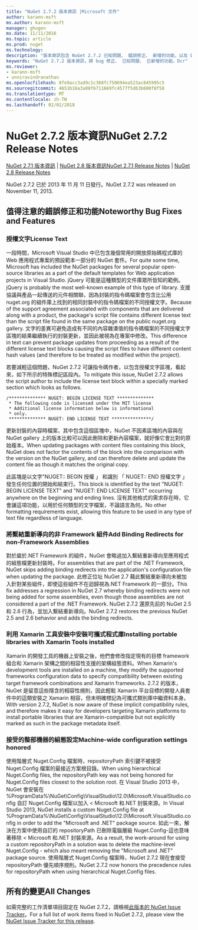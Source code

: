 ```yaml
---
title: "NuGet 2.7.2 版本資訊 |Microsoft 文件"
author: karann-msft
ms.author: karann-msft
manager: ghogen
ms.date: 11/11/2016
ms.topic: article
ms.prod: nuget
ms.technology: 
description: "版本資訊包含 NuGet 2.7.2 已知問題、 錯誤修正、 新增的功能，以及 Dcr。"
keywords: "NuGet 2.7.2 版本資訊，將 bug 修正、 已知問題、 已新增的功能，Dcr"
ms.reviewer:
- karann-msft
- unniravindranathan
ms.openlocfilehash: 8fe9acc3ad9c1c368fc750694ea523ac845995c5
ms.sourcegitcommit: 4651b16a3a08f6711669fc4577f5d63b600f8f58
ms.translationtype: MT
ms.contentlocale: zh-TW
ms.lasthandoff: 02/02/2018
---
```

# <a name="nuget-272-release-notes"></a><span data-ttu-id="e58ce-104">NuGet 2.7.2 版本資訊</span><span class="sxs-lookup"><span data-stu-id="e58ce-104">NuGet 2.7.2 Release Notes</span></span>

<span data-ttu-id="e58ce-105">[NuGet 2.7.1 版本資訊](../release-notes/nuget-2.7.1.md) | [NuGet 2.8 版本資訊](../release-notes/nuget-2.8.md)</span><span class="sxs-lookup"><span data-stu-id="e58ce-105">[NuGet 2.7.1 Release Notes](../release-notes/nuget-2.7.1.md) | [NuGet 2.8 Release Notes](../release-notes/nuget-2.8.md)</span></span>

<span data-ttu-id="e58ce-106">NuGet 2.7.2 已於 2013 年 11 月 11 日發行。</span><span class="sxs-lookup"><span data-stu-id="e58ce-106">NuGet 2.7.2 was released on November 11, 2013.</span></span>

## <a name="noteworthy-bug-fixes-and-features"></a><span data-ttu-id="e58ce-107">值得注意的錯誤修正和功能</span><span class="sxs-lookup"><span data-stu-id="e58ce-107">Noteworthy Bug Fixes and Features</span></span>

### <a name="license-text"></a><span data-ttu-id="e58ce-108">授權文字</span><span class="sxs-lookup"><span data-stu-id="e58ce-108">License Text</span></span>
<span data-ttu-id="e58ce-109">一段時間，Microsoft Visual Studio 中已包含幾個常用的開放原始碼程式庫的 Web 應用程式專案的預設範本一部分的 NuGet 套件。</span><span class="sxs-lookup"><span data-stu-id="e58ce-109">For quite some time, Microsoft has included the NuGet packages for several popular open-source libraries as a part of the default templates for Web application projects in Visual Studio.</span></span> <span data-ttu-id="e58ce-110">jQuery 可能是這種類型的文件庫眾所皆知的範例。</span><span class="sxs-lookup"><span data-stu-id="e58ce-110">jQuery is probably the most well-known example of this type of library.</span></span> <span data-ttu-id="e58ce-111">支援協議與產品一起傳送的元件相關聯，因為封裝的指令碼檔案會包含比公用 nuget.org 的組件庫上找到的相同封裝中的指令碼檔案的不同授權文字。</span><span class="sxs-lookup"><span data-stu-id="e58ce-111">Because of the support agreement associated with components that are delivered along with a product, the package's script file contains different license text than the script file found in the same package on the public nuget.org gallery.</span></span> <span data-ttu-id="e58ce-112">文字的差異可避免造成有不同的內容雜湊值的指令碼檔案的不同授權文字區塊的結果繼續執行的封裝更新，並因此被視為在專案中修改。</span><span class="sxs-lookup"><span data-stu-id="e58ce-112">This difference in text can prevent package updates from proceeding as a result of the different license text blocks causing the script files to have different content hash values (and therefore to be treated as modified within the project).</span></span>

<span data-ttu-id="e58ce-113">若要減輕這個問題，NuGet 2.7.2 可讓指令碼作者，以包含授權文字區塊，看起來，如下所示的特殊標記區段內。</span><span class="sxs-lookup"><span data-stu-id="e58ce-113">To mitigate this issue, NuGet 2.7.2 allows the script author to include the license text block within a specially marked section which looks as follows.</span></span>

    /************** NUGET: BEGIN LICENSE TEXT **************
     * The following code is licensed under the MIT license
     * Additional license information below is informational
     * only.
     ************** NUGET: END LICENSE TEXT ***************/

<span data-ttu-id="e58ce-114">更新封裝的內容時檔案，其中包含這個區塊中，NuGet 不因素區塊的內容與在 NuGet gallery 上的版本比較可以因此刪除和更新內容檔案，就好像它會比對的原始複本。</span><span class="sxs-lookup"><span data-stu-id="e58ce-114">When updating packages with content files containing this block, NuGet does not factor the contents of the block into the comparison with the version on the NuGet gallery, and can therefore delete and update the content file as though it matches the original copy.</span></span>

<span data-ttu-id="e58ce-115">此區塊是以文字"NUGET:: BEGIN 授權 」 和識別 「 NUGET:: END 授權文字 」 發生任何位置的開始和結束行。</span><span class="sxs-lookup"><span data-stu-id="e58ce-115">This block is identified by the text "NUGET: BEGIN LICENSE TEXT" and "NUGET: END LICENSE TEXT" occurring anywhere on the beginning and ending lines.</span></span>  <span data-ttu-id="e58ce-116">沒有其他格式的需求存在時，它會讓這項功能，以用於任何類型的文字檔案，不論語言為何。</span><span class="sxs-lookup"><span data-stu-id="e58ce-116">No other formatting requirements exist, allowing this feature to be used in any type of text file regardless of language.</span></span>

### <a name="add-binding-redirects-for-non-framework-assemblies"></a><span data-ttu-id="e58ce-117">將繫結重新導向的非 Framework 組件</span><span class="sxs-lookup"><span data-stu-id="e58ce-117">Add Binding Redirects for non-Framework Assemblies</span></span>
<span data-ttu-id="e58ce-118">對於屬於.NET Framework 的組件，NuGet 會略過加入繫結重新導向至應用程式的組態檔更新封裝時。</span><span class="sxs-lookup"><span data-stu-id="e58ce-118">For assemblies that are part of the .NET Framework, NuGet skips adding binding redirects into the application's configuration file when updating the package.</span></span> <span data-ttu-id="e58ce-119">此修正位址 NuGet 2.7 藉此繫結重新導向未被加入針對某些組件，即使這些組件不在迴歸視為.NET Framework 的一部分。</span><span class="sxs-lookup"><span data-stu-id="e58ce-119">This fix addresses a regression in NuGet 2.7 whereby binding redirects were not being added for some assemblies, even though those assemblies are not considered a part of the .NET Framework.</span></span> <span data-ttu-id="e58ce-120">NuGet 2.7.2 還原先前的 NuGet 2.5 和 2.6 行為，並加入繫結重新導向。</span><span class="sxs-lookup"><span data-stu-id="e58ce-120">NuGet 2.7.2 restores the previous NuGet 2.5 and 2.6 behavior and adds the binding redirects.</span></span>

### <a name="installing-portable-libraries-with-xamarin-tools-installed"></a><span data-ttu-id="e58ce-121">利用 Xamarin 工具安裝中安裝可攜式程式庫</span><span class="sxs-lookup"><span data-stu-id="e58ce-121">Installing portable libraries with Xamarin Tools installed</span></span>
<span data-ttu-id="e58ce-122">Xamarin 的開發工具的機器上安裝之後，他們會修改指定現有的目標 framework 組合和 Xamarin 架構之間的相容性支援的架構組態資料。</span><span class="sxs-lookup"><span data-stu-id="e58ce-122">When Xamarin's development tools are installed on a machine, they modify the supported frameworks configuration data to specify compatibility between existing target framework combinations and Xamarin frameworks.</span></span> <span data-ttu-id="e58ce-123">2.7.2 的版本，NuGet 是留意這些隱含的相容性規則，因此輕鬆 Xamarin 平台目標的開發人員套件中的這類安裝之 Xamarin 相容，但未明確標記為可攜式類別庫中繼資料本身。</span><span class="sxs-lookup"><span data-stu-id="e58ce-123">With version 2.7.2, NuGet is now aware of these implicit compatibility rules, and therefore makes it easy for developers targeting Xamarin platforms to install portable libraries that are Xamarin-compatible but not explicitly marked as such in the package metadata itself.</span></span>

### <a name="machine-wide-configuration-settings-honored"></a><span data-ttu-id="e58ce-124">接受的整部機器的組態設定</span><span class="sxs-lookup"><span data-stu-id="e58ce-124">Machine-wide configuration settings honored</span></span>
<span data-ttu-id="e58ce-125">使用階層式 Nuget.Config 檔案時，repositoryPath 索引鍵不被接受 Nuget.Config 檔案的最接近方案根目錄。</span><span class="sxs-lookup"><span data-stu-id="e58ce-125">When using hierarchical Nuget.Config files, the repositoryPath key was not being honored for Nuget.Config files closest to the solution root.</span></span> <span data-ttu-id="e58ce-126">在 Visual Studio 2013 中，NuGet 會安裝在 %ProgramData%\NuGet\Config\VisualStudio\12.0\Microsoft.VisualStudio.config 自訂 Nuget.Config 檔案以加入 < Microsoft 和.NET 封裝來源。</span><span class="sxs-lookup"><span data-stu-id="e58ce-126">In Visual Studio 2013, NuGet installs a custom Nuget.Config file at %ProgramData%\NuGet\Config\VisualStudio\12.0\Microsoft.VisualStudio.config in order to add the "Microsoft and .NET" package source.</span></span> <span data-ttu-id="e58ce-127">如此一來，解決在方案中使用自訂的 repositoryPath 已刪除電腦層級 Nuget.Config-這也意味著移除 < Microsoft 和.NET 封裝來源。</span><span class="sxs-lookup"><span data-stu-id="e58ce-127">As a result, the work-around for using a custom repositoryPath in a solution was to delete the machine-level Nuget.Config - which also meant removing the "Microsoft and .NET" package source.</span></span> <span data-ttu-id="e58ce-128">使用階層式 Nuget.Config 檔案時，NuGet 2.7.2 現在會接受 repositoryPath 優先順序規則。</span><span class="sxs-lookup"><span data-stu-id="e58ce-128">NuGet 2.7.2 now honors the precedence rules for repositoryPath when using hierarchical Nuget.Config files.</span></span>

## <a name="all-changes"></a><span data-ttu-id="e58ce-129">所有的變更</span><span class="sxs-lookup"><span data-stu-id="e58ce-129">All Changes</span></span>
<span data-ttu-id="e58ce-130">如需完整的工作清單項目固定在 NuGet 2.7.2，請檢視[此版本的 NuGet Issue Tracker](https://nuget.codeplex.com/workitem/list/advanced?keyword=&status=All&type=All&priority=All&release=NuGet%202.7.2&assignedTo=All&component=All&sortField=LastUpdatedDate&sortDirection=Descending&page=0&reasonClosed=Fixed)。</span><span class="sxs-lookup"><span data-stu-id="e58ce-130">For a full list of work items fixed in NuGet 2.7.2, please view the [NuGet Issue Tracker for this release](https://nuget.codeplex.com/workitem/list/advanced?keyword=&status=All&type=All&priority=All&release=NuGet%202.7.2&assignedTo=All&component=All&sortField=LastUpdatedDate&sortDirection=Descending&page=0&reasonClosed=Fixed).</span></span>
